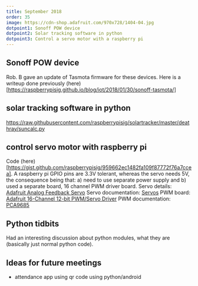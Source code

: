 ```yaml
---
title: September 2018
order: 35
image: https://cdn-shop.adafruit.com/970x728/1404-04.jpg
dotpoint1: Sonoff POW device
dotpoint2: Solar tracking software in python 
dotpoint3: Control a servo motor with a raspberry pi
---
```


## Sonoff POW device
Rob. B gave an update of Tasmota firmware for these devices. Here is a writeup done previously (here)[https://raspberrypisig.github.io/blog/iot/2018/01/30/sonoff-tasmota/]

## solar tracking software in python
https://raw.githubusercontent.com/raspberrypisig/solartracker/master/deathray/suncalc.py

## control servo motor with raspberry pi
Code (here)[https://gist.github.com/raspberrypisig/959662ec1482fa109f87772f76a7ccea].
A raspberry pi GPIO pins are 3.3V tolerant, whereas the servo  needs 5V, the consequence being that: a) need to use separate power supply and 
b) used a separate board, 16 channel PWM driver board.
Servo details: [Adafruit Analog Feedback Servo](https://www.adafruit.com/product/1404)
Servo documentation: [Servos](https://cdn-learn.adafruit.com/downloads/pdf/analog-feedback-servos.pdf)
PWM board: [Adafruit 16-Channel 12-bit PWM/Servo Driver](https://www.adafruit.com/product/815)
PWM documentation: [PCA9685](https://cdn-learn.adafruit.com/downloads/pdf/16-channel-pwm-servo-driver.pdf)

## Python tidbits
Had an interesting discussion about python modules, what they are (basically just normal python code).

## Ideas for future meetings
- attendance app using qr code using python/android
